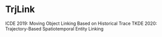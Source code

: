 # TrjLink
ICDE 2019: Moving Object Linking Based on Historical Trace
TKDE 2020: Trajectory-Based Spatiotemporal Entity Linking

